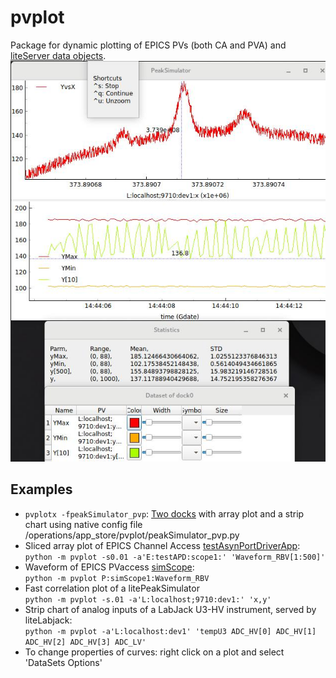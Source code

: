 # pvplot
Package for dynamic plotting of EPICS PVs (both CA and PVA) and [liteServer data objects](https://github.com/ASukhanov/liteServer).<br>
![litePeakSimulator](docs/pvplotx.jpg)

## Examples
- `pvplotx -fpeakSimulator_pvp`: [Two docks](docs/peakSimulator_pvp.png) with array plot and a strip chart using native config file /operations/app_store/pvplot/peakSimulator_pvp.py
- Sliced array plot of EPICS Channel Access [testAsynPortDriverApp](https://epics.anl.gov/modules/soft/asyn/R4-38/asynDriver.html#testAsynPortDriverApp):<br>
`python -m pvplot -s0.01 -a'E:testAPD:scope1:' 'Waveform_RBV[1:500]'`
- Waveform of EPICS PVaccess [simScope](https://github.com/ASukhanov/p4pex):<br>
`python -m pvplot P:simScope1:Waveform_RBV`
- Fast correlation plot of a litePeakSimulator<br>
`python -m pvplot -s.01 -a'L:localhost;9710:dev1:' 'x,y'`
- Strip chart of analog inputs of a LabJack U3-HV instrument, served by liteLabjack:<br>
`python -m pvplot -a'L:localhost:dev1' 'tempU3 ADC_HV[0] ADC_HV[1] ADC_HV[2] ADC_HV[3] ADC_LV'`
- To change properties of curves: right click on a plot and select 'DataSets Options'
